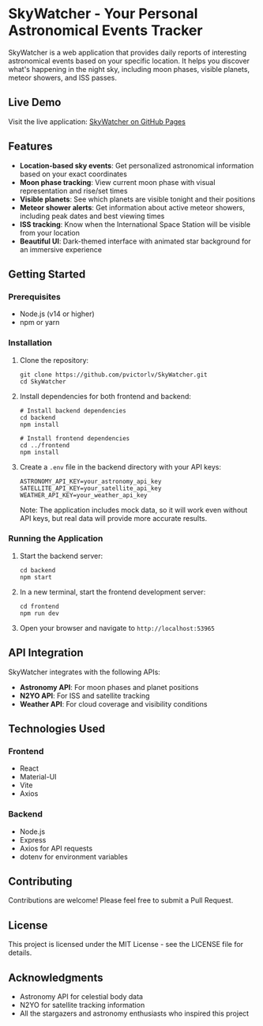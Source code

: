 # SkyWatcher - Your Personal Astronomical Events Tracker

SkyWatcher is a web application that provides daily reports of interesting astronomical events based on your specific location. It helps you discover what's happening in the night sky, including moon phases, visible planets, meteor showers, and ISS passes.

## Live Demo

Visit the live application: [SkyWatcher on GitHub Pages](https://pvictorlv.github.io/SkyWatcher/)

## Features

- **Location-based sky events**: Get personalized astronomical information based on your exact coordinates
- **Moon phase tracking**: View current moon phase with visual representation and rise/set times
- **Visible planets**: See which planets are visible tonight and their positions
- **Meteor shower alerts**: Get information about active meteor showers, including peak dates and best viewing times
- **ISS tracking**: Know when the International Space Station will be visible from your location
- **Beautiful UI**: Dark-themed interface with animated star background for an immersive experience

## Getting Started

### Prerequisites

- Node.js (v14 or higher)
- npm or yarn

### Installation

1. Clone the repository:
   ```
   git clone https://github.com/pvictorlv/SkyWatcher.git
   cd SkyWatcher
   ```

2. Install dependencies for both frontend and backend:
   ```
   # Install backend dependencies
   cd backend
   npm install

   # Install frontend dependencies
   cd ../frontend
   npm install
   ```

3. Create a `.env` file in the backend directory with your API keys:
   ```
   ASTRONOMY_API_KEY=your_astronomy_api_key
   SATELLITE_API_KEY=your_satellite_api_key
   WEATHER_API_KEY=your_weather_api_key
   ```

   Note: The application includes mock data, so it will work even without API keys, but real data will provide more accurate results.

### Running the Application

1. Start the backend server:
   ```
   cd backend
   npm start
   ```

2. In a new terminal, start the frontend development server:
   ```
   cd frontend
   npm run dev
   ```

3. Open your browser and navigate to `http://localhost:53965`

## API Integration

SkyWatcher integrates with the following APIs:

- **Astronomy API**: For moon phases and planet positions
- **N2YO API**: For ISS and satellite tracking
- **Weather API**: For cloud coverage and visibility conditions

## Technologies Used

### Frontend
- React
- Material-UI
- Vite
- Axios

### Backend
- Node.js
- Express
- Axios for API requests
- dotenv for environment variables

## Contributing

Contributions are welcome! Please feel free to submit a Pull Request.

## License

This project is licensed under the MIT License - see the LICENSE file for details.

## Acknowledgments

- Astronomy API for celestial body data
- N2YO for satellite tracking information
- All the stargazers and astronomy enthusiasts who inspired this project